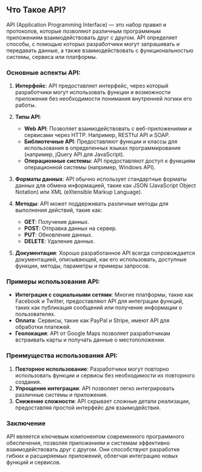 ## Что Такое API?

API (Application Programming Interface) — это набор правил и протоколов, которые позволяют различным программным приложениям взаимодействовать друг с другом. API определяет способы, с помощью которых разработчики могут запрашивать и передавать данные, а также взаимодействовать с функциональностью системы, сервиса или платформы.

### Основные аспекты API:

1. **Интерфейс**: API предоставляет интерфейс, через который разработчики могут использовать функции и возможности приложения без необходимости понимания внутренней логики его работы.

2. **Типы API**:
   - **Web API**: Позволяет взаимодействовать с веб-приложениями и сервисами через HTTP. Например, RESTful API и SOAP.
   - **Библиотечные API**: Предоставляют функции и классы для использования в определенных языках программирования (например, jQuery API для JavaScript).
   - **Операционные системы**: API предоставляют доступ к функциям операционной системы (например, Windows API).

3. **Форматы данных**: API обычно использует стандартные форматы данных для обмена информацией, такие как JSON (JavaScript Object Notation) или XML (eXtensible Markup Language).

4. **Методы**: API может поддерживать различные методы для выполнения действий, такие как:
   - **GET**: Получение данных.
   - **POST**: Отправка данных на сервер.
   - **PUT**: Обновление данных.
   - **DELETE**: Удаление данных.

5. **Документация**: Хорошо разработанное API всегда сопровождается документацией, описывающей, как его использовать, доступные функции, методы, параметры и примеры запросов.

### Примеры использования API:

- **Интеграция с социальными сетями**: Многие платформы, такие как Facebook и Twitter, предоставляют API для интеграции функций, таких как публикация сообщений или получение информации о пользователях.
- **Оплата**: Сервисы, такие как PayPal и Stripe, имеют API для обработки платежей.
- **Геолокация**: API от Google Maps позволяет разработчикам встраивать карты и получать данные о местоположении.

### Преимущества использования API:

1. **Повторное использование**: Разработчики могут повторно использовать функции и сервисы без необходимости их повторного создания.
2. **Упрощение интеграции**: API позволяет легко интегрировать различные системы и приложения.
3. **Снижение сложности**: API скрывает сложные детали реализации, предоставляя простой интерфейс для взаимодействия.

### Заключение

API является ключевым компонентом современного программного обеспечения, позволяя приложениям и системам эффективно взаимодействовать друг с другом. Они способствуют разработке гибких и расширяемых приложений, облегчая интеграцию новых функций и сервисов.